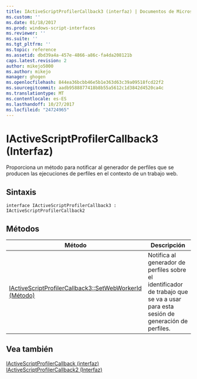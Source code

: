 ```yaml
---
title: IActiveScriptProfilerCallback3 (interfaz) | Documentos de Microsoft
ms.custom: ''
ms.date: 01/18/2017
ms.prod: windows-script-interfaces
ms.reviewer: ''
ms.suite: ''
ms.tgt_pltfrm: ''
ms.topic: reference
ms.assetid: dbd39a4a-457e-4866-a86c-fa4da208121b
caps.latest.revision: 2
author: mikejo5000
ms.author: mikejo
manager: ghogen
ms.openlocfilehash: 844ea36bcbb46e5b1e363d63c39a09518fcd22f2
ms.sourcegitcommit: aadb9588877418b8b55a5612c1d3842d4520ca4c
ms.translationtype: MT
ms.contentlocale: es-ES
ms.lasthandoff: 10/27/2017
ms.locfileid: "24724965"
---
```

# <a name="iactivescriptprofilercallback3-interface"></a>IActiveScriptProfilerCallback3 (Interfaz)
Proporciona un método para notificar al generador de perfiles que se producen las ejecuciones de perfiles en el contexto de un trabajo web.  
  
## <a name="syntax"></a>Sintaxis  
  
```  
interface IActiveScriptProfilerCallback3 : IActiveScriptProfilerCallback2  
```  
  
## <a name="methods"></a>Métodos  
  
|Método|Descripción|  
|------------|-----------------|  
|[IActiveScriptProfilerCallback3::SetWebWorkerId (Método)](../../winscript/reference/iactivescriptprofilercallback3-setwebworkerid-method.md)|Notifica al generador de perfiles sobre el identificador de trabajo que se va a usar para esta sesión de generación de perfiles.|  
  
## <a name="see-also"></a>Vea también  
 [IActiveScriptProfilerCallback (interfaz)](../../winscript/reference/iactivescriptprofilercallback-interface.md)   
 [IActiveScriptProfilerCallback2 (Interfaz)](../../winscript/reference/iactivescriptprofilercallback2-interface.md)